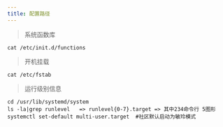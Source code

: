 ```yaml
---
title: 配置路径
---
```


> 系统函数库
```shell
cat /etc/init.d/functions
```

> 开机挂载
```shell
cat /etc/fstab
```

> 运行级别信息
```shell
cd /usr/lib/systemd/system
ls -la|grep runlevel   => runlevel{0-7}.target => 其中234命令行 5图形
systemctl set-default multi-user.target  #社区默认启动为敏玲模式
```
